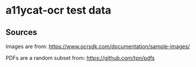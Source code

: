 # a11ycat-ocr test data

## Sources

Images are from: https://www.ocrsdk.com/documentation/sample-images/

PDFs are a random subset from: https://github.com/tpn/pdfs